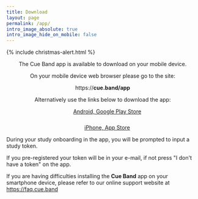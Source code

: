 ```yaml
---
title: Download
layout: page
permalink: /app/
intro_image_absolute: true
intro_image_hide_on_mobile: false
---
```



{% include christmas-alert.html %}

<p style="text-align: center"> 
   The Cue Band app is available to download on your mobile device.
</p>

<!--a href="{{ link }}" style="background-color: #E5261F; width: 100%; color: white; border: solid; height: 50px; border-radius: 10px; font-size: 15px; line-height: 50px; text-decoration: none;  display: inline-block; cursor: pointer"> Download App </a-->
            
<div id="noPhoneContainer" style="text-align: center; display: block;">
    <p style="text-align: center">
        On your mobile device web browser please go to the site:
    </p>
    <p style="text-align: center">
        https://<strong>cue.band/app</strong>
    </p>
    <p style="text-align: center">
        Alternatively use the links below to download the app:
    </p>
    <ul style="list-style: none">
        <li style="padding-bottom: 25px"><a href="{{ "appandroid" | relative_url }}" onclick="fathom.trackGoal('2KINLWDL', 1);">Android, Google Play Store</a></li>
        <li><a href="{{ "appios" | relative_url }}" onclick="fathom.trackGoal('JIDYSHSY', 1);">iPhone, App Store</a></li>
    </ul>
</div>

<div id="androidContainer" style="text-align: center; display: none;">
    <p>Tap the following link to be taken to the Play Store and install the app:</p>
    <p style="text-align: center; padding-bottom: 25px">
        <a href="{{ "appandroid" | relative_url }}" onclick="fathom.trackGoal('2KINLWDL', 1);">Android, Google Play Store</a>
    </p>
    <p style="text-align: center">
        If you are installing the app on another device, on that device's web browser go to the site:
    </p>
    <p style="text-align: center; padding-bottom: 25px">
        https://<strong>cue.band/app</strong>
    </p>
    <p style="text-align: center;">
        The app is also available on iPhone:
    </p>
    <p>
        <a href="{{ "appios" | relative_url }}" onclick="fathom.trackGoal('JIDYSHSY', 1);">iPhone, App Store</a>
    </p>
</div>


<div id="iosContainer" style="text-align: center; display: none;">
    <p>Tap the following link to be taken to the App Store and install the app:</p>
    <p style="text-align: center; padding-bottom: 25px">
        <a href="{{ "appios" | relative_url }}" onclick="fathom.trackGoal('JIDYSHSY', 1);">iPhone, App Store</a>
    </p>
    <p style="text-align: center">
        If you are installing the app on another device, on that device's web browser go to the site:
    </p>
    <p style="text-align: center; padding-bottom: 25px">
        https://<strong>cue.band/app</strong>
    </p>
    <p style="text-align: center;">
        The app is also available on Android:
    </p>
    <p>
        <a href="{{ "appandroid" | relative_url }}" onclick="fathom.trackGoal('2KINLWDL', 1);">Android, Google Play Store</a>
    </p>
</div>
<p style="text-align: left">
    During your study onboarding in the app, you will be prompted to input a study token.
</p>
<div id="tokenContainer" style="text-align: left; display: none;">
    <p> This token will allow us to get the choices you selected during the pre-registeration on the website.</p>
    <p style="text-align: center">
        Your study token    
    </p>
    <p style="font-size: 30px; text-align: center;"> 
        <strong id="tokenText"></strong>
    </p>
    
</div>
<div id="noTokenContainer" style="text-align: center; display: block;">
    <p style="text-align: left">
        If you pre-registered your token will be in your e-mail, if not press "I don't have a token" on the app. 
    </p>
</div>

<p>
    If you are having difficulties installing the <strong>Cue Band</strong> app on your smartphone device, please refer to our online support website at <a href="https://faq.cue.band">https://faq.cue.band</a>
</p>

<script>
    const urlSearchParams = new URLSearchParams(window.location.search);
    const params = Object.fromEntries(urlSearchParams.entries());
    
    var token = params['t'];

    var noTokenContainer = document.getElementById("noTokenContainer");

    if(token != null) {
        var tokenContainer = document.getElementById("tokenContainer");
        tokenContainer.style.display = "block";

        var tokenText = document.getElementById("tokenText");
        tokenText.innerText = token;
        noTokenContainer.style.display = "none";
    } 

    var platform = getMobileOperatingSystem();
    var noPhoneContainer = document.getElementById("noPhoneContainer");

    if(platform == "Android") {
        var androidContainer = document.getElementById("androidContainer");
        androidContainer.style.display = "block"
        noPhoneContainer.style.display = "none"
    } else if(platform == "iOS") {
        var iosContainer = document.getElementById("iosContainer");
        iosContainer.style.display = "block"
        noPhoneContainer.style.display = "none"
    }


/**
 * Determine the mobile operating system.
 * This function returns one of 'iOS', 'Android', 'Windows Phone', or 'unknown'.
 *
 * @returns {String}
 */
function getMobileOperatingSystem() {
    var userAgent = navigator.userAgent || navigator.vendor || window.opera;

    // Windows Phone must come first because its UA also contains "Android"
    if (/windows phone/i.test(userAgent)) {
        return "unknown";
    }

    if (/android/i.test(userAgent)) {
        return "Android";
    }

    // iOS detection from: http://stackoverflow.com/a/9039885/177710
    if (/iPhone|iPod/.test(userAgent) && !window.MSStream) {
        return "iOS";
    }

    return "unknown";
}


</script>
    